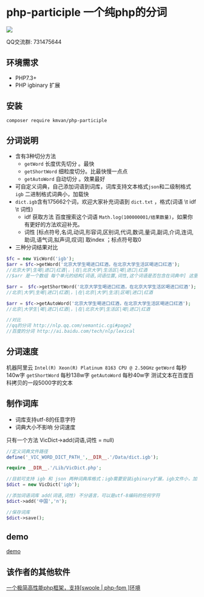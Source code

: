 # php-participle 一个纯php的分词

<a href="https://github.com/996icu/996.ICU/blob/master/LICENSE"><img src="https://img.shields.io/badge/support-996.icu-red.svg"></a>

QQ交流群: 731475644

## 环境需求
- PHP7.3+
- PHP igbinary 扩展

## 安装

```shell
composer require kmvan/php-participle
```

## 分词说明
- 含有3种切分方法
    - `getWord` 长度优先切分 。最快
    - `getShortWord` 细粒度切分。比最快慢一点点
    - `getAutoWord` 自动切分  。效果最好
- 可自定义词典，自己添加词语到词库，词库支持文本格式`json`和二级制格式`igb`
二进制格式词典小，加载快
- `dict.igb`含有175662个词，欢迎大家补充词语到 `dict.txt` ，格式(词语 \t idf \t 词性)
    - idf 获取方法 百度搜索这个词语 `Math.log(100000001/结果数量)`，如果你有更好的方法欢迎补充。
    - 词性 [标点符号,名词,动词,形容词,区别词,代词,数词,量词,副词,介词,连词,助词,语气词,拟声词,叹词] 取index ；标点符号取0
- 三种分词结果对比
```php
$fc = new VicWord('igb');
$arr = $fc->getWord('北京大学生喝进口红酒，在北京大学生活区喝进口红酒');
//北京大学|生喝|进口|红酒|，|在|北京大学|生活区|喝|进口|红酒
//$arr 是一个数组 每个单元的结构[词语,词语位置,词性,这个词语是否包含在词典中] 这里只值列出了词语

$arr =  $fc->getShortWord('北京大学生喝进口红酒，在北京大学生活区喝进口红酒');
//北京|大学|生喝|进口|红酒|，|在|北京|大学|生活|区喝|进口|红酒

$arr = $fc->getAutoWord('北京大学生喝进口红酒，在北京大学生活区喝进口红酒');
//北京|大学生|喝|进口|红酒|，|在|北京大学|生活区|喝|进口|红酒

//对比
//qq的分词 http://nlp.qq.com/semantic.cgi#page2
//百度的分词 http://ai.baidu.com/tech/nlp/lexical

```
## 分词速度
机器阿里云 `Intel(R) Xeon(R) Platinum 8163 CPU @ 2.50GHz`
`getWord` 每秒140w字
`getShortWord` 每秒138w字
`getAutoWord` 每秒40w字
测试文本在百度百科拷贝的一段5000字的文本

## 制作词库
- 词库支持utf-8的任意字符
- 词典大小不影响 分词速度

只有一个方法 VicDict->add(词语,词性 = null)
```php
//定义词典文件路径
define('_VIC_WORD_DICT_PATH_',__DIR__.'/Data/dict.igb');

require __DIR__.'/Lib/VicDict.php';

//目前可支持 igb 和 json 两种词典库格式；igb需要安装igbinary扩展，igb文件小，加载快
$dict = new VicDict('igb');

//添加词语词库 add(词语,词性) 不分语言，可以是utf-8编码的任何字符
$dict->add('中国','n');

//保存词库
$dict->save();
```

## demo
[demo](http://blogs.vicsdf.com/my/fc)

## 该作者的其他软件
[一个极简高性能php框架，支持[swoole | php-fpm ]环境](https://github.com/lizhichao/one)




